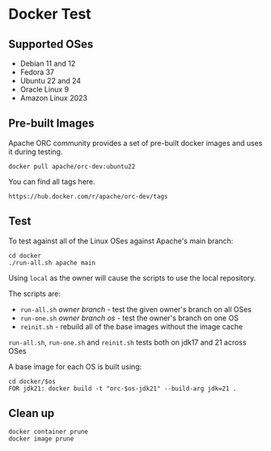 # Docker Test

## Supported OSes

* Debian 11 and 12
* Fedora 37
* Ubuntu 22 and 24
* Oracle Linux 9
* Amazon Linux 2023

## Pre-built Images

Apache ORC community provides a set of pre-built docker images and uses it during testing.

    docker pull apache/orc-dev:ubuntu22

You can find all tags here.

    https://hub.docker.com/r/apache/orc-dev/tags

## Test

To test against all of the Linux OSes against Apache's main branch:

    cd docker
    ./run-all.sh apache main

Using `local` as the owner will cause the scripts to use the local repository.

The scripts are:

* `run-all.sh` *owner* *branch* - test the given owner's branch on all OSes
* `run-one.sh` *owner* *branch* *os* - test the owner's branch on one OS
* `reinit.sh` - rebuild all of the base images without the image cache

`run-all.sh`, `run-one.sh` and `reinit.sh` tests both on jdk17 and 21 across OSes

A base image for each OS is built using:

    cd docker/$os
    FOR jdk21: docker build -t "orc-$os-jdk21" --build-arg jdk=21 .

## Clean up

    docker container prune
    docker image prune
